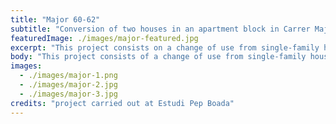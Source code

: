 ```yaml
---
title: "Major 60-62"
subtitle: "Conversion of two houses in an apartment block in Carrer Major 60-62."
featuredImage: ./images/major-featured.jpg
excerpt: "This project consists on a change of use from single-family house to an apartment block, with an average of 70 m² per flat, and commercial premises on the ground floor. The main feature of the original building is its contiguity with the ancient walls of the village of Hostalric, which is in fact one of the façades of the building."
body: "This project consists of a change of use from single-family house to an apartment block, with an average of 70 m² per flat, and commercial premises on the ground floor. The main feature of the original building is its contiguity with the ancient walls of the village of Hostalric, which is in fact one of the façades of the building. The house was the result of the union between two different buildings, from different construction age and with different systems. The biggest challenge of the project has been to divide the space into six apartments, maintaining optimal living and light conditions and respecting the preexistence."
images:
  - ./images/major-1.png
  - ./images/major-2.jpg
  - ./images/major-3.jpg
credits: "project carried out at Estudi Pep Boada"
---
```

